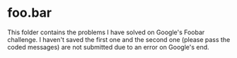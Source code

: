 # foo.bar
This folder contains the problems I have solved
on Google's Foobar challenge. I haven't saved the
first one and the second one (please pass the coded
messages) are not submitted due to an error on
Google's end.
